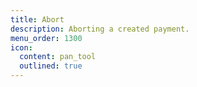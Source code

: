 ```yaml
---
title: Abort
description: Aborting a created payment.
menu_order: 1300
icon:
  content: pan_tool
  outlined: true
---
```


